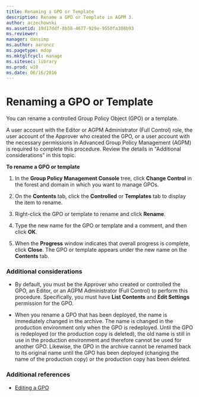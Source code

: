 ```yaml
---
title: Renaming a GPO or Template
description: Rename a GPO or Template in AGPM 3.
author: aczechowski
ms.assetid: 19d17ddf-8b58-4677-929e-9550fa388b93
ms.reviewer: 
manager: dansimp
ms.author: aaroncz
ms.pagetype: mdop
ms.mktglfcycl: manage
ms.sitesec: library
ms.prod: w10
ms.date: 06/16/2016
---
```



# Renaming a GPO or Template


You can rename a controlled Group Policy Object (GPO) or a template.

A user account with the Editor or AGPM Administrator (Full Control) role, the user account of the Approver who created the GPO, or a user account with the necessary permissions in Advanced Group Policy Management (AGPM) is required to complete this procedure. Review the details in "Additional considerations" in this topic.

**To rename a GPO or template**

1.  In the **Group Policy Management Console** tree, click **Change Control** in the forest and domain in which you want to manage GPOs.

2.  On the **Contents** tab, click the **Controlled** or **Templates** tab to display the item to rename.

3.  Right-click the GPO or template to rename and click **Rename**.

4.  Type the new name for the GPO or template and a comment, and then click **OK**.

5.  When the **Progress** window indicates that overall progress is complete, click **Close**. The GPO or template appears under the new name on the **Contents** tab.

### Additional considerations

-   By default, you must be the Approver who created or controlled the GPO, an Editor, or an AGPM Administrator (Full Control) to perform this procedure. Specifically, you must have **List Contents** and **Edit Settings** permission for the GPO.

-   When you rename a GPO that has been deployed, the name is immediately changed in the archive. The name is changed in the production environment only when the GPO is redeployed. Until the GPO is redeployed (or the production copy is deleted), the old name is still in use in the production environment and therefore cannot be used for another GPO. Likewise, the GPO in the archive cannot be renamed back to its original name until the GPO has been deployed (changing the name of the production copy) or the production copy has been deleted.

### Additional references

-   [Editing a GPO](editing-a-gpo-agpm30ops.md)

 

 





